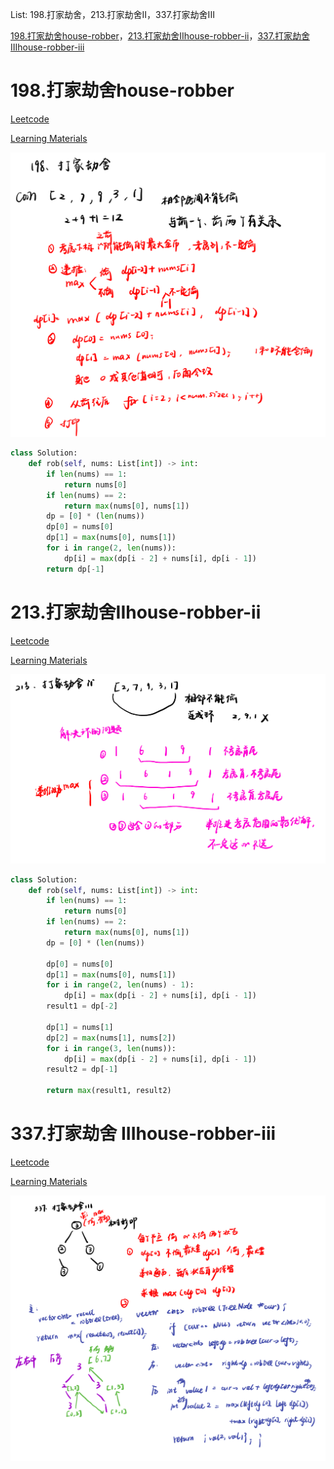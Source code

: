 List: 198.打家劫舍，213.打家劫舍II，337.打家劫舍III  


[198.打家劫舍house-robber](#01)，[213.打家劫舍IIhouse-robber-ii](#02)，[337.打家劫舍 IIIhouse-robber-iii](#03)

# <span id="01">198.打家劫舍house-robber</span>

[Leetcode](https://leetcode.cn/problems/house-robber/description/) 

[Learning Materials](https://programmercarl.com/0198.%E6%89%93%E5%AE%B6%E5%8A%AB%E8%88%8D.html#%E7%AE%97%E6%B3%95%E5%85%AC%E5%BC%80%E8%AF%BE)

![image](../images/198-house-robber.png)

```python
class Solution:
    def rob(self, nums: List[int]) -> int:
        if len(nums) == 1:
            return nums[0]
        if len(nums) == 2:
            return max(nums[0], nums[1])
        dp = [0] * (len(nums))
        dp[0] = nums[0]
        dp[1] = max(nums[0], nums[1])
        for i in range(2, len(nums)):
            dp[i] = max(dp[i - 2] + nums[i], dp[i - 1])
        return dp[-1]
```

# <span id="02">213.打家劫舍IIhouse-robber-ii</span>

[Leetcode](https://leetcode.cn/problems/house-robber-ii/description/) 

[Learning Materials](https://programmercarl.com/0213.%E6%89%93%E5%AE%B6%E5%8A%AB%E8%88%8DII.html#%E7%AE%97%E6%B3%95%E5%85%AC%E5%BC%80%E8%AF%BE)

![image](../images/213-house-robber-ii.png)

```python
class Solution:
    def rob(self, nums: List[int]) -> int:
        if len(nums) == 1:
            return nums[0]
        if len(nums) == 2:
            return max(nums[0], nums[1])
        dp = [0] * (len(nums))

        dp[0] = nums[0]
        dp[1] = max(nums[0], nums[1])
        for i in range(2, len(nums) - 1):
            dp[i] = max(dp[i - 2] + nums[i], dp[i - 1])
        result1 = dp[-2]

        dp[1] = nums[1]
        dp[2] = max(nums[1], nums[2])
        for i in range(3, len(nums)):
            dp[i] = max(dp[i - 2] + nums[i], dp[i - 1])
        result2 = dp[-1]

        return max(result1, result2)
```

# <span id="03">337.打家劫舍 IIIhouse-robber-iii</span>

[Leetcode](https://leetcode.cn/problems/house-robber-iii/description/) 

[Learning Materials](https://programmercarl.com/0337.%E6%89%93%E5%AE%B6%E5%8A%AB%E8%88%8DIII.html#%E7%AE%97%E6%B3%95%E5%85%AC%E5%BC%80%E8%AF%BE)

![image](../images/337-house-robber-iii.png)


